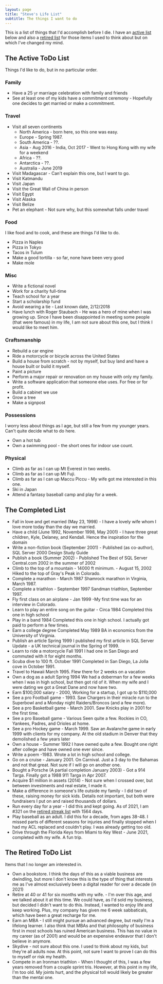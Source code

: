 ```yaml
---
layout: page
title: "Steve's Life List"
subtitle: The things I want to do
---
```


This is a list of things that I'd accomplish before I die. I have an [active list](#active) below and also a [retired list](#retired) for those items I used to think about but on which I've changed my mind.

## <a name="active">The Active ToDo List</a>

Things I'd like to do, but in no particular order.

### Family
- Have a 25 yr marriage celebration with family and friends
- See at least one of my kids have a commitment ceremony - Hopefully one decides to get married or make a commitment.
### Travel
- Visit all seven continents
    - North America - born here, so this one was easy.
    - Europe - Spring 1987.
    - South America - ??.
    - Asia - Aug 2016 - India, Oct 2017 - Went to Hong Kong with my wife for a weekend
    - Africa - ??.
    - Antarctica - ??.
    - Australia - June 2019
- Visit Madagascar - Can't explain this one, but I want to go.
- Visit Katmandu
- Visit Japan
- Visit the Great Wall of China in person
- Visit Egypt
- Visit Alaska
- Visit Belize
- Pet an elephant - Not sure why, but this somewhat falls under travel

### Food

I like food and to cook, and these are things I'd like to do.

- Pizza in Naples
- Pizza in Tokyo
- Tacos in Tulum
- Make a good tortilla - so far, none have been very good
- Make mole

### Misc
- Write a fictional novel
- Work for a charity full-time
- Teach school for a year
- Start a scholarship fund
- Avoid wearing a tie - Last known date, 2/12/2018
- Have lunch with Roger Staubach - He was a hero of mine when I was growing up. Since I have been disappointed in meeting some people (that were famous) in my life, I am not sure about this one, but I think I would like to meet him.

### Craftsmanship
- Rebuild a car engine
- Ride a motorcycle or bicycle across the United States
- Build a house from scratch - not by myself, but buy land and have a house built or build it myself.
- Paint a picture
- Perform a major repair or renovation on my house with only my family.
- Write a software application that someone else uses. For free or for profit.
- Build a cabinet we use
- Grow a tree
- Make a signpost
### Possessions

I worry less about things as I age, but still a few from my younger years. Can't quite decide what to do here.

- Own a hot tub
- Own a swimming pool - the short ones for indoor use  count.

### Physical
- Climb as far as I can up Mt Everest in two weeks.
- Climb as far as I can up Mt Fuji.
- Climb as far as I can up Maccu Piccu - My wife got me interested in this one.
- Ski in Japan
- Attend a fantasy baseball camp and play for a week.


## The Completed List
- Fall in love and get married (May 23, 1998) - I have a lovely wife whom I love more today than the day we married.
- Have a child (June 1992, November 1998, May 2001) - I have three great children, Kyle, Delaney, and Kendall. Hence the inspiration for the domain
- Write a non-fiction book (September 2001) - Published (as co-author), SQL Server 2000 Design Study Guide
- Publish a book (Summer 2002) - Published The Best of SQL Server Central.com 2002 in the summer of 2002
- Climb to the top of a mountain - 14000 ft minimum. - August 15, 2002	Hiked to the top of Gray's Peak in Colorado.
- Complete a marathon - March 1987 Shamrock marathon in Virginia, March 1987.
- Complete a triathlon - September 1997	Sandman triathlon, September 1997.
- Fly first class on an airplane - Jan 1999 -My first time was for an interview in Colorado.
- Learn to play an entire song on the guitar - Circa 1984	Completed this one in high school
- Play in a band	1984	Completed this one in high school. I actually got paid to perform a few times.
- Earn a college degree	Completed May 1989	BA in economics from the University of Virginia.
- Publish an article	Spring 1999	I published my first article in SQL Server Update - a UK technical journal in the Spring of 1999.
- Learn to ride a motorcycle	Fall 1991	I had one in San Diego and commuted with it for eight months.
- Scuba dive to 100 ft.	October 1991	Completed in San Diego, La Jolla cove in October 1991.
- Travel to Hawaii	March 1995.	Flew there for 2 weeks on a vacation
- Own a dog as a adult	Spring 1994	We had a doberman for a few weeks when I was in high school, but then got rid of it. When my wife and I were dating we got a Great Dane and now have two.
- Earn $100,000 salary - 2000, Working for a startup, I got up to $110,000
- See a pro Football game - 1993. Saw Chargers in their miracle run to the Superbowl and a Monday night Raiders/Broncos (and a few more).
- See a pro Basketball game - March 2001. Saw Knicks play in 2001 for the first time.
- See a pro Baseball game - Various	Seen quite a few. Rockies in CO, Yankees, Padres, and Orioles at home.
- See a pro Hockey game - March 1999. Saw an Avalanche game in early 1999 with clients for my company. At the old stadium in Denver that they demolished a few years later
- Own a house - Summer 1992	I have owned quite a few. Bought one right after college and have owned one ever since.
- Write a poem -1983. Wrote a lot in high school and college.
- Go on a cruise - January 2001. On Carnival. Just a 3 day to the Bahamas and not that great. Not sure if I will go on another one.
- Bought a Porsche (A partial completion January 2003) - Got a 914 Targa. Finally got a 1988 911 Targa in Apr 2007.
- Acquire $1 million in assets (2014) - Not sure when I crossed over, but between investments and real estate, I made it.
- Make a difference in someone's life outside my family - I did two of these, raising money for sick kids. Details not important, but both were fundraisers I put on and raised thousands of dollars.
- Run every day for a year - I did this and kept going. As of 2021, I am #321 on the [retired streak list](https://www.runeveryday.com/men_retired.php) with 1564 days.
- Play baseball as an adult. I did this for a decade, from ages 38-48. I missed parts of different seasons for injuries and finally stopped when I had my ACL replaced and couldn't play. I was already getting too old.
- Drive through the Florida Keys from Miami to Key West - June 2021, completed with my wife. A fun trip.
## <a name="retired">The Retired ToDo List</a>

Items that I no longer am interested in.

- Own a bookstore. I think the days of this as a viable business are dwindling, but more I don't know this is the type of thing that interests me as I've almost exclusively been a digital reader for over a decade (in 2021)
- Retire at 40 or 41 for six months with my wife. - I'm over this age, and we talked about it at this time. We could have, as I'd sold my business, but decided I didn't want to do this. Instead, I wanted to enjoy life and keep working. Plus, my company has given me 6 week sabbaticals, which have been a great recharge for me.
- Earn an MBA - I still might pursue an advanced degree, but really I'm a lifelong learner. I also think that MBAs and that philosophy of business first in most schools has ruined American business. This has no value in my career (as of 2001) and would be an expensive endeavor that I don't believe in anymore.
- Skydive - not sure about this one. I used to think about my kids, but they're all adults now. At this point, not sure I want to prove I can do this to myself or risk my health.
- Compete in an Ironman triathlon - When I thought of this, I was a few years removed from a couple sprint tris. However, at this point in my life, I'm too old. My joints hurt, and the physical toll would likely be greater than the mental one.
